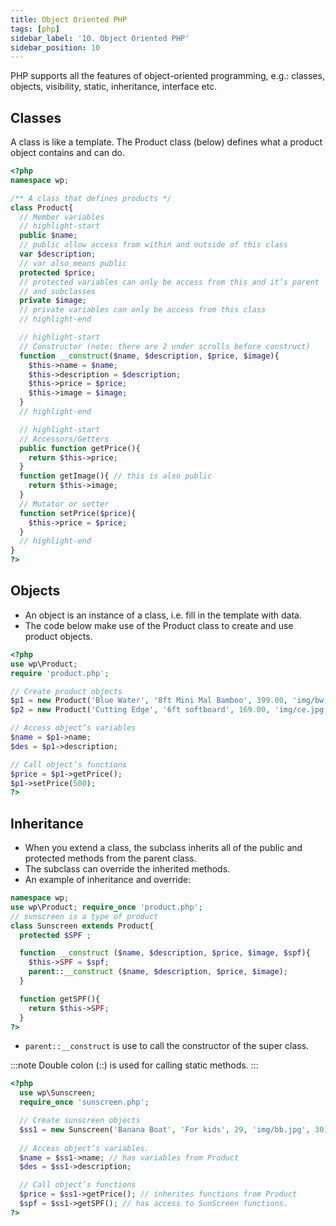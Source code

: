 ```yaml
---
title: Object Oriented PHP
tags: [php]
sidebar_label: '10. Object Oriented PHP'
sidebar_position: 10
---
```

PHP supports all the features of object-oriented programming, e.g.: classes, objects, visibility, static, inheritance, interface etc.

## Classes
A class is like a template. The Product class (below) defines what a product object contains and can do.

```php title="product.php"
<?php 
namespace wp;

/** A class that defines products */ 
class Product{
  // Member variables
  // highlight-start
  public $name; 
  // public allow access from within and outside of this class
  var $description; 
  // var also means public
  protected $price; 
  // protected variables can only be access from this and it’s parent
  // and subclasses
  private $image; 
  // private variables can only be access from this class
  // highlight-end

  // highlight-start
  // Constructor (note: there are 2 under scrolls before construct) 
  function __construct($name, $description, $price, $image){
    $this->name = $name; 
    $this->description = $description; 
    $this->price = $price; 
    $this->image = $image;
  }
  // highlight-end

  // highlight-start
  // Accessors/Getters 
  public function getPrice(){
    return $this->price;
  } 
  function getImage(){ // this is also public
    return $this->image;
  }
  // Mutator or setter 
  function setPrice($price){
    $this->price = $price; 
  }
  // highlight-end
} 
?>
```

## Objects
- An object is an instance of a class, i.e. fill in the template with data.
- The code below make use of the Product class to create and use product objects.

```php title="index.php"
<?php
use wp\Product; 
require 'product.php';

// Create product objects
$p1 = new Product('Blue Water', '8ft Mini Mal Bamboo', 399.00, 'img/bw.jpg'); 
$p2 = new Product('Cutting Edge', '6ft softboard', 169.00, 'img/ce.jpg');

// Access object’s variables 
$name = $p1->name;
$des = $p1->description;

// Call object’s functions 
$price = $p1->getPrice(); 
$p1->setPrice(500);
?>
```

## Inheritance
- When you extend a class, the subclass inherits all of the public and protected methods from the parent class.
- The subclass can override the inherited methods.
- An example of inheritance and override:

```php title="sunscreen.php"
namespace wp;
use wp\Product; require_once 'product.php';
// sunscreen is a type of product 
class Sunscreen extends Product{
  protected $SPF ;

  function __construct ($name, $description, $price, $image, $spf){       
    $this->SPF = $spf;
    parent::__construct ($name, $description, $price, $image);
  }

  function getSPF(){ 
    return $this->SPF;
  } 
?>
```
- `parent::__construct` is use to call the constructor of the super class. 

:::note
Double colon (::) is used for calling static methods.
:::

```php title="index2.php
<?php
  use wp\Sunscreen; 
  require_once 'sunscreen.php';

  // Create sunscreen objects
  $ss1 = new Sunscreen('Banana Boat', 'For kids', 29, 'img/bb.jpg', 30); $ss2 = new Sunscreen('Every Day', 'Woolies', 9, 'img/ed.jpg', 20);
  
  // Access object’s variables.
  $name = $ss1->name; // has variables from Product 
  $des = $ss1->description;

  // Call object’s functions
  $price = $ss1->getPrice(); // inherites functions from Product 
  $spf = $ss1->getSPF(); // has access to SunScreen functions.
?>
```